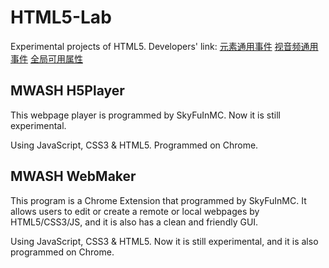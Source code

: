 # HTML5-Lab
Experimental projects of HTML5.
Developers' link: <a href="http://www.w3school.com.cn/tags/html_ref_eventattributes.asp">元素通用事件</a> <a href="http://www.w3school.com.cn/tags/html_ref_audio_video_dom.asp">视音频通用事件</a> <a href="http://www.w3school.com.cn/tags/html_ref_standardattributes.asp">全局可用属性</a>
## MWASH H5Player
This webpage player is programmed by <a style="text-decoration:none;" target="_blank" href="https://github.com/SkyFuInMC">SkyFuInMC</a>. Now it is still experimental.

Using JavaScript, CSS3 & HTML5. Programmed on Chrome.

## MWASH WebMaker
This program is a Chrome Extension that programmed by <a style="text-decoration:none;" target="_blank" href="https://github.com/SkyFuInMC">SkyFuInMC</a>. It allows users to edit or create a remote or local webpages by HTML5/CSS3/JS, and it is also has a clean and friendly GUI.

Using JavaScript, CSS3 & HTML5. Now it is still experimental, and it is also programmed on Chrome.
